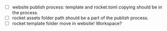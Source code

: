 - [ ] website publish process: template and rocket.toml copying should be in the process.
- [ ] rocket assets folder path should be a part of the publish process.
- [ ] rocket template folder move in website! Workspace?
